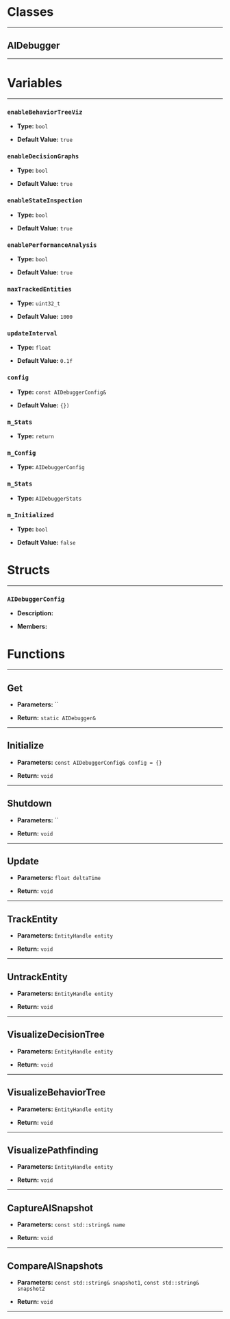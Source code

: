 # Classes
---

## AIDebugger
---




# Variables
---

### `enableBehaviorTreeViz`

- **Type:** `bool`

- **Default Value:** `true`



### `enableDecisionGraphs`

- **Type:** `bool`

- **Default Value:** `true`



### `enableStateInspection`

- **Type:** `bool`

- **Default Value:** `true`



### `enablePerformanceAnalysis`

- **Type:** `bool`

- **Default Value:** `true`



### `maxTrackedEntities`

- **Type:** `uint32_t`

- **Default Value:** `1000`



### `updateInterval`

- **Type:** `float`

- **Default Value:** `0.1f`



### `config`

- **Type:** `const AIDebuggerConfig&`

- **Default Value:** `{})`



### `m_Stats`

- **Type:** `return`



### `m_Config`

- **Type:** `AIDebuggerConfig`



### `m_Stats`

- **Type:** `AIDebuggerStats`



### `m_Initialized`

- **Type:** `bool`

- **Default Value:** `false`




# Structs
---

### `AIDebuggerConfig`

- **Description:** 

- **Members:**




# Functions
---

## Get



- **Parameters:** ``

- **Return:** `static AIDebugger&`

---

## Initialize



- **Parameters:** `const AIDebuggerConfig& config = {}`

- **Return:** `void`

---

## Shutdown



- **Parameters:** ``

- **Return:** `void`

---

## Update



- **Parameters:** `float deltaTime`

- **Return:** `void`

---

## TrackEntity



- **Parameters:** `EntityHandle entity`

- **Return:** `void`

---

## UntrackEntity



- **Parameters:** `EntityHandle entity`

- **Return:** `void`

---

## VisualizeDecisionTree



- **Parameters:** `EntityHandle entity`

- **Return:** `void`

---

## VisualizeBehaviorTree



- **Parameters:** `EntityHandle entity`

- **Return:** `void`

---

## VisualizePathfinding



- **Parameters:** `EntityHandle entity`

- **Return:** `void`

---

## CaptureAISnapshot



- **Parameters:** `const std::string& name`

- **Return:** `void`

---

## CompareAISnapshots



- **Parameters:** `const std::string& snapshot1`, `const std::string& snapshot2`

- **Return:** `void`

---
